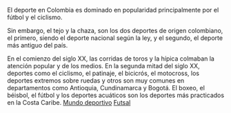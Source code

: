 El deporte en Colombia es dominado en popularidad principalmente por el fútbol y el ciclismo.

Sin embargo, el tejo y la chaza, son los dos deportes de origen colombiano, el primero, siendo el deporte nacional según la ley, y el segundo, el deporte más antiguo del país.

En el comienzo del siglo XX, las corridas de toros y la hípica colmaban la atención popular y de los medios. En la segunda mitad del siglo XX, deportes como el ciclismo, el patinaje, el bicicrós, el motocross, los deportes extremos sobre ruedas y otros son muy comunes en departamentos como Antioquia, Cundinamarca y Bogotá. El boxeo, el béisbol, el fútbol y los deportes acuáticos son los deportes más practicados en la Costa Caribe.
[Mundo deportivo](https://www.mundodeportivo.com/uncomo/tecnologia/articulo/como-compartir-varios-links-en-un-solo-enlace-19945.html)
[Futsal](https://es.wikipedia.org/wiki/F%C3%BAtbol_sala)